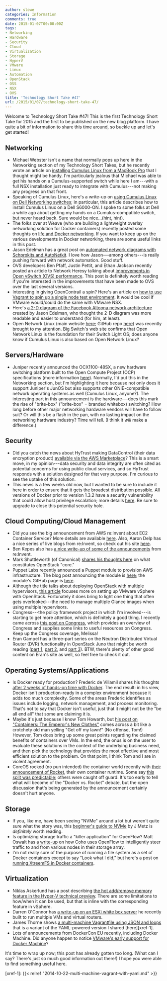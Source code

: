 ```yaml
---
author: slowe
categories: Information
comments: true
date: 2015-01-07T00:00:00Z
tags:
- Networking
- Hardware
- Security
- Cloud
- Virtualization
- Storage
- HyperV
- VMware
- Linux
- Automation
- OpenStack
- OSS
- NSX
- OVS
title: 'Technology Short Take #47'
url: /2015/01/07/technology-short-take-47/
---
```


Welcome to Technology Short Take #47! This is the first Technology Short Take for 2015 and the first to be published on the new blog platform. I have quite a bit of information to share this time around, so buckle up and let's get started!

## Networking

* Michael Webster isn't a name that normally pops up here in the Networking section of my Technology Short Takes, but he recently wrote an article on [installing Cumulus Linux from a MacBook Pro][link-2] that I thought might be handy. I'm particularly jealous that Michael was able to get his hands on a Cumulus-supported switch while here I am---with a full NSX installation just ready to integrate with Cumulus---not making any progress on that front.
* Speaking of Cumulus Linux, here's a write-up on [using Cumulus Linux on Dell Networking switches][link-16]; in particular, this article describes how to install Cumulus Linux on a Dell S6000-ON. I spoke to some folks at Dell a while ago about getting my hands on a Cumulus-compatible switch, but never heard back. Sure would be nice...(hint, hint).
* The folks over at Weave (who are building a lightweight overlay networking solution for Docker containers) recently posted some thoughts on [life and Docker networking][link-3]. If you want to keep up on the various developments in Docker networking, there are some useful links in this post.
* Jason Edelman has a great post on [automated network diagrams with Schprokits and AutoNetkit][link-8]. I love how Jason---among others---is really pushing forward with network automation. Good stuff.
* OVS developers Ben Pfaff, Justin Pettit, and Ethan Jackson recently posted an article to Network Heresy talking about [improvements in Open vSwitch (OVS) performance][link-14]. This post is definitely worth reading if you're interested in the improvements that have been made to OVS over the last several versions.
* Interesting in giving OpenContrail a spin? Here's an article on [how to use Vagrant to spin up a single node test environment][link-27]. It would be cool if VMware would/could do the same with VMware NSX.
* Here's [a 2-D diagram of the Facebook Altoona network architecture][link-29] created by Jason Edelman, who thought the 2-D diagram was more readable and easier to understand (for him, at least).
* Open Network Linux (main website [here][link-31]; GitHub repo [here][link-32]) was recently brought to my attention. Big Switch's web site confirms that Open Network Linux is the foundation for their Switch Light OS; does anyone know if Cumulus Linux is also based on Open Network Linux?

## Servers/Hardware

* Juniper recently announced the OCX1100-48SX, a new hardware switching platform built to the Open Compute Project (OCP) specifications (more information [here][link-24]). Normally, I'd put this in the Networking section, but I'm highlighting it here because not only does it support Juniper's JunOS but also supports other ONIE-compatible network operating systems as well (Cumulus Linux, anyone?). The interesting part in this announcement is the hardware---does this mark the rise of "brite-box" ("brite-box" = branded whitebox) switching? How long before other major networking hardware vendors will have to follow suit? Or will this be a flash in the pan, with no lasting impact on the networking hardware industry? Time will tell. (I think it _will_ make a difference.)

## Security

* Did you catch the news about HyTrust making DataControl (their data encryption product) [available via the AWS Marketplace][link-9]? This is a smart move, in my opinion---data security and data integrity are often cited as potential concerns for using public cloud services, and so HyTrust responds with a solution designed for that very purpose. I'm curious to see the uptake of this solution.
* This news is a few weeks old now, but I wanted to be sure to include it here in order to ensure that it gets the broadest distribution possible. All versions of Docker prior to version 1.3.2 have a security vulnerability that could allow host privilege escalation; more details [here][link-30]. Be sure to upgrade to close this potential security hole.

## Cloud Computing/Cloud Management

* Did you see the big announcement from AWS re:Invent about EC2 Container Service? More details are available [here][link-4]. Also, Aaron Delp has a nice series of live blogs from re:Invent, so check out his site [here][link-5].
* Ben Kepes also has [a nice write-up of some of the announcements][link-6] from re:Invent.
* Mark Shuttleworth (of Canonical) [shares his thoughts here][link-12] on what constitutes OpenStack "core."
* Puppet Labs recently announced a Puppet module to provision AWS infrastructure. The blog post announcing the module is [here][link-18]; the module's GitHub page is [here][link-19].
* Although the title talks about deploying OpenStack with multiple hypervisors, [this article][link-22] focuses more on setting up VMware vSphere with OpenStack. Fortunately it does bring to light one thing that often gets overlooked---the need to manage multiple Glance images when using multiple hypervisors.
* Congress---the policy framework project in which I'm involved---is starting to get more attention, which is definitely a good thing. I recently came across [this post on Congress][link-23], which provides an overview of Congress and supplies some links to useful resources on Congress. Keep up the Congress coverage, Melissa!
* Eran Gampel has a three-part series on the Neutron Distributed Virtual Router (DVR) functionality in OpenStack Juno that might be worth reading ([part 1][link-33], [part 2][link-34], and [part 3][link-35]). BTW, there's plenty of other good content on Eran's site as well, so feel free to check it out.

## Operating Systems/Applications

* Is Docker ready for production? Frederic de Villamil shares his thoughts [after 2 weeks of hands-on time with Docker][link-7]. The end result: in his view, Docker isn't production-ready in a complex environment because it adds too much complexity. Some of the areas Frederic identifies as issues include logging, network management, and process monitoring. That's not to say that Docker isn't useful, just that it might not be the "be all end all" that some are claiming it is.
* Maybe it's just because I know Tom Howarth, but [his post on "Containers: The Emperor's New Clothes"][link-13] comes across a bit like a crotchety old man yelling "Get off my lawn!" (No offense, Tom!) However, Tom does bring up some great points regarding the claimed benefits of containers over VMs. In the end, the onus is on the user to evaluate these solutions in the context of the underlying business need, and then pick the technology that provides the most effective and most efficient solution to the problem. On that point, I think Tom and I are in violent agreement.
* CoreOS rocked (no pun intended) the container world recently with [their announcement of Rocket][link-26], their own container runtime. Some say [this split was predictable][link-28]; others were caught off guard. It's too early to tell what will become of the "Docker vs. Rocket" debate, but the open discussion that's being generated by the announcement certainly doesn't hurt anyone.

## Storage

* If you, like me, have been seeing "NVMe" around a lot but weren't quite sure what the story was, this [beginner's guide to NVMe][link-1] by J Metz is _definitely_ worth reading.
* Is optimizing storage traffic a "killer application" for OpenFlow? Matt Oswalt has [a write-up][link-10] on how Coho uses OpenFlow to intelligently steer traffic to and from various nodes in their storage array.
* I'm not really sure of the purpose of running a file system as a set of Docker containers except to say "Look what I did," but here's a post on [running XtreemFS in Docker containers][link-15].

## Virtualization

* Niklas Askerlund has a post describing [the hot add/remove memory feature in the Hyper-V technical preview][link-11]. There are some limitations to how/when it can be used, but that is inline with the corresponding feature in vSphere.
* Darren O'Connor has [a write-up on an ESXi white box server][link-17] he recently built to run multiple VMs and virtual routers.
* James Thorne shows [a multi-machine Vagrantfile using JSON and loops][link-20] that is a variant of the YAML-powered version I shared [here][xref-1].
* Lots of announcements from DockerCon EU recently, including Docker Machine. Did anyone happen to notice [VMware's early support for Docker Machine][link-25]?

It's time to wrap up now; this post has already gotten too long. (What can I say? There's just so much good information out there!) I hope you were able to find something useful here.


[link-1]: http://sniaesfblog.org/?p=368
[link-2]: http://longwhiteclouds.com/2014/11/13/installing-cumulus-linux-from-a-macbook-pro/
[link-3]: http://weaveblog.com/2014/11/13/life-and-docker-networking/
[link-4]: https://aws.amazon.com/blogs/aws/cloud-container-management/
[link-5]: http://www.aarondelp.com
[link-6]: http://www.forbes.com/sites/benkepes/2014/11/13/more-amazonian-announcements-aws-anoints-docker-and-makes-a-nod-towards-star-wars/
[link-7]: https://t37.net/is-docker-ready-for-production-feedbacks-of-a-2-weeks-hands-on.html
[link-8]: http://www.jedelman.com/home/automated-network-diagrams-with-schprokits-autonetkit
[link-9]: http://www.businesswire.com/news/home/20141111005354/en/HyTrust-HyTrust-DataControl™-AWS-Marketplace#.VGI19PnF_14
[link-10]: http://keepingitclassless.net/2014/11/openflow-based-storage-traffic-steering-coho-data/
[link-11]: http://vniklas.djungeln.se/2014/11/11/hot-addremove-memory-on-a-hyper-v-vm-in-technical-preview/
[link-12]: http://www.markshuttleworth.com/archives/1428
[link-13]: http://www.virtualizationpractice.com/containers-emperors-new-clothes-29439/
[link-14]: http://networkheresy.com/2014/11/13/accelerating-open-vswitch-to-ludicrous-speed/
[link-15]: http://xtreemfs.blogspot.jp/2014/10/xtreemfs-in-docker-containers.html
[link-16]: http://humairahmed.com/blog/?p=7820
[link-17]: https://mellowd.co.uk/ccie/?p=5746
[link-18]: http://puppetlabs.com/blog/provision-aws-infrastructure-using-puppet
[link-19]: https://github.com/puppetlabs/puppetlabs-aws
[link-20]: http://thornelabs.net/2014/11/13/multi-machine-vagrantfile-with-shorter-cleaner-syntax-using-json-and-loops.html
[link-22]: http://www.cloudenablers.com/blog/deploying-openstack-with-multi-hypervisor-environment/
[link-23]: http://vmiss.net/openstack/openstack-congress-policy-for-your-cloud/
[link-24]: http://forums.juniper.net/t5/Data-Center-Technologists/Juniper-OCX1100-48SX-Technical-Deep-Dive/ba-p/265370
[link-25]: https://github.com/cloudnativeapps/machine/releases/tag/vmw_tech_preview
[link-26]: https://coreos.com/blog/rocket/
[link-27]: http://www.opencontrail.org/use-vagrant-to-bring-up-a-test-only-single-node-opencontrail-1-20-system/
[link-28]: http://danielcompton.net/2014/12/02/modular-integrated-docker-coreos
[link-29]: http://www.jedelman.com/home/facebook-altoona-network-diagram-in-2-d
[link-30]: http://www.openwall.com/lists/oss-security/2014/11/24/5
[link-31]: http://opennetlinux.org/
[link-32]: https://github.com/opennetworklinux/ONL
[link-33]: http://blog.gampel.net/2014/12/openstack-neutron-distributed-virtual.html
[link-34]: http://blog.gampel.net/2014/12/openstack-dvr2-floating-ips.html
[link-35]: http://blog.gampel.net/2015/01/openstack-DVR-SNAT.html
[xref-1]: {{< relref "2014-10-22-multi-machine-vagrant-with-yaml.md" >}}
